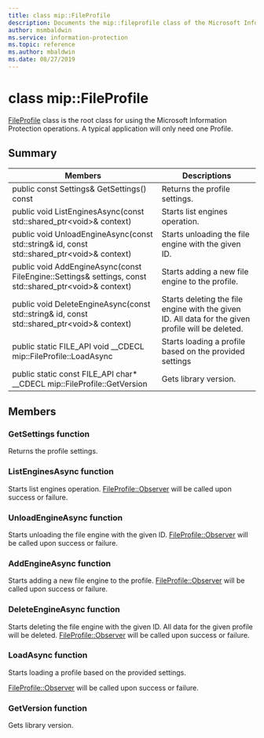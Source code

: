 ```yaml
---
title: class mip::FileProfile 
description: Documents the mip::fileprofile class of the Microsoft Information Protection (MIP) SDK.
author: msmbaldwin
ms.service: information-protection
ms.topic: reference
ms.author: mbaldwin
ms.date: 08/27/2019
---
```


# class mip::FileProfile 
[FileProfile](class_mip_fileprofile.md) class is the root class for using the Microsoft Information Protection operations.
A typical application will only need one Profile.
  
## Summary
 Members                        | Descriptions                                
--------------------------------|---------------------------------------------
public const Settings& GetSettings() const  |  Returns the profile settings.
public void ListEnginesAsync(const std::shared_ptr\<void\>& context)  |  Starts list engines operation.
public void UnloadEngineAsync(const std::string& id, const std::shared_ptr\<void\>& context)  |  Starts unloading the file engine with the given ID.
public void AddEngineAsync(const FileEngine::Settings& settings, const std::shared_ptr\<void\>& context)  |  Starts adding a new file engine to the profile.
public void DeleteEngineAsync(const std::string& id, const std::shared_ptr\<void\>& context)  |  Starts deleting the file engine with the given ID. All data for the given profile will be deleted.
public static FILE_API void __CDECL mip::FileProfile::LoadAsync | Starts loading a profile based on the provided settings
public static const FILE_API char* __CDECL mip::FileProfile::GetVersion | Gets library version.


## Members
  
### GetSettings function
Returns the profile settings.
  
### ListEnginesAsync function
Starts list engines operation.
[FileProfile::Observer](class_mip_fileprofile_observer.md) will be called upon success or failure.
  
### UnloadEngineAsync function
Starts unloading the file engine with the given ID.
[FileProfile::Observer](class_mip_fileprofile_observer.md) will be called upon success or failure.
  
### AddEngineAsync function
Starts adding a new file engine to the profile.
[FileProfile::Observer](class_mip_fileprofile_observer.md) will be called upon success or failure.
  
### DeleteEngineAsync function
Starts deleting the file engine with the given ID. All data for the given profile will be deleted.
[FileProfile::Observer](class_mip_fileprofile_observer.md) will be called upon success or failure.

### LoadAsync function
Starts loading a profile based on the provided settings.

[FileProfile::Observer](class_mip_fileprofile_observer.md) will be called upon success or failure.

### GetVersion function
Gets library version.
